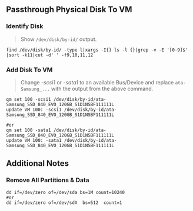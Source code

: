 ## Passthrough Physical Disk To VM

### Identify Disk
> Show ```/dev/disk/by-id/``` output.
```
find /dev/disk/by-id/ -type l|xargs -I{} ls -l {}|grep -v -E '[0-9]$' |sort -k11|cut -d' ' -f9,10,11,12
```

### Add Disk To VM
> Change *-scsi1* or *-sata1* to an available Bus/Device and replace ```ata-Samsung_...``` with the output from the above command. 
```
qm set 100 -scsi1 /dev/disk/by-id/ata-Samsung_SSD_840_EVO_120GB_S1D1NSBF111111L
update VM 100: -scsi1 /dev/disk/by-id/ata-Samsung_SSD_840_EVO_120GB_S1D1NSBF111111L

#or
qm set 100 -sata1 /dev/disk/by-id/ata-Samsung_SSD_840_EVO_120GB_S1D1NSBF111111L
update VM 100: -sata1 /dev/disk/by-id/ata-Samsung_SSD_840_EVO_120GB_S1D1NSBF111111L
```

## Additional Notes

### Remove All Partitions & Data
```
dd if=/dev/zero of=/dev/sda bs=1M count=10240
#or
dd if=/dev/zero of=/dev/sdX  bs=512  count=1
```
